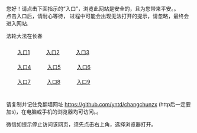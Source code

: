 您好！请点击下面指示的“入口”，浏览此网站是安全的，且为您带来平安。。 <br/>
点击入口后，请耐心等待， 过程中可能会出现无法打开的提示，请忽略，最终会进入网站. </br>

法轮大法在长春<br/>
<div style="padding:10px"><a style="margin:20px" target="_blank" href="https://d1nt6d9l3n5wy5.cloudfront.net/2Qpsp?sgduaj" id="ccLink1" rel="nofollow">入口1</a> <a target="_blank" style="margin:20px" href="https://d2a7gmexvhajay.cloudfront.net/2Qpsp?siftaftq" id="ccLink2" rel="nofollow">入口2</a> <a style="margin:20px" target="_blank" href="https://d3vwn2sfgcds8v.cloudfront.net/2Qpsp?nttwrpjb" id="ccLink3" rel="nofollow">入口3</a></div>

<div style="padding:10px" ><a style="margin:20px" target="_blank" href="https://d1nt6d9l3n5wy5.cloudfront.net/2Qpsp?sgduaj" id="ccLink4" rel="nofollow">入口4</a> <a style="margin:20px" href="https://d2a7gmexvhajay.cloudfront.net/2Qpsp?siftaftq" target="_blank" id="ccLink5" rel="nofollow">入口5</a> <a style="margin:20px" href="https://d3vwn2sfgcds8v.cloudfront.net/2Qpsp?nttwrpjb" target="_blank" id="ccLink6" rel="nofollow">入口6</a></div>

<div style="padding:10px"><a style="margin:20px" target="_blank" href="https://d1nt6d9l3n5wy5.cloudfront.net/2Qpsp?sgduaj" id="ccLink7" rel="nofollow">入口7</a> <a style="margin:20px" href="https://d2a7gmexvhajay.cloudfront.net/2Qpsp?siftaftq" target="_blank" id="ccLink8" rel="nofollow">入口8</a> <a style="margin:20px" target="_blank" href="https://d3vwn2sfgcds8v.cloudfront.net/2Qpsp?nttwrpjb" id="ccLink9" rel="nofollow">入口9</a></div>

<br/>



请复制并记住免翻墙网址 https://github.com/yntd/changchunzx (http后一定要加s)，在电脑或手机的浏览器均可访问。。<br/>

微信如提示停止访问该网页，须先点击右上角，选择浏览器打开。

